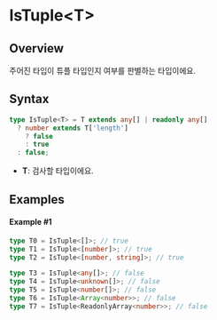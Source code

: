 # IsTuple\<T>

## Overview

주어진 타입이 튜플 타입인지 여부를 판별하는 타입이에요.

## Syntax

```ts
type IsTuple<T> = T extends any[] | readonly any[]
  ? number extends T['length']
    ? false
    : true
  : false;
```

- **T**: 검사할 타입이에요.

## Examples

#### Example #1

```ts
type T0 = IsTuple<[]>; // true
type T1 = IsTuple<[number]>; // true
type T2 = IsTuple<[number, string]>; // true

type T3 = IsTuple<any[]>; // false
type T4 = IsTuple<unknown[]>; // false
type T5 = IsTuple<number[]>; // false
type T6 = IsTuple<Array<number>>; // false
type T7 = IsTuple<ReadonlyArray<number>>; // false
```
